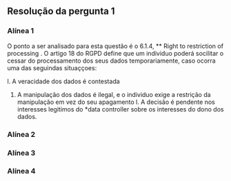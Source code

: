 ## Resolução da pergunta 1

### Alínea 1
O ponto a ser analisado para esta questão é o 6.1.4, ** Right to restriction of processing . 
O artigo 18 do RGPD define que um individuo poderá socilitar o cessar do processamento dos seus dados
temporariamente, caso ocorra uma das seguindas situaççoes:

l. A veracidade dos dados é contestada
1. A manipulação dos dados é ilegal, e o individuo exige a restrição da manipulação em vez do seu apagamento
l. A decisão é pendente nos interesses legitimos do *data controller sobre os interesses do dono dos dados.




### Alínea 2

### Alínea 3

### Alínea 4
